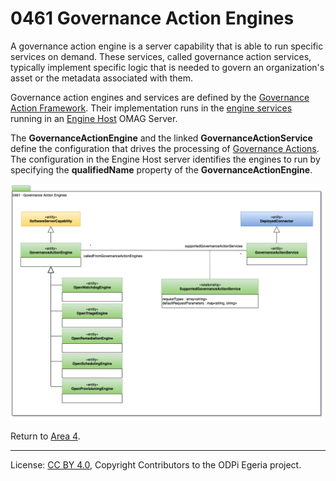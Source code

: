 <!-- SPDX-License-Identifier: CC-BY-4.0 -->
<!-- Copyright Contributors to the ODPi Egeria project. -->

# 0461 Governance Action Engines

A governance action engine is a server capability that is able to run specific services
on demand.  These services, called governance action services, typically implement specific logic that
is needed to govern an organization's asset or the metadata associated with them.

Governance action engines and services are defined by
the [Governance Action Framework](../../../open-metadata-implementation/frameworks/governance-action-framework).
Their implementation runs in the [engine services](../../../open-metadata-implementation/engine-services)
running in an [Engine Host](../../../open-metadata-implementation/admin-services/docs/concepts/engine-host.md)
OMAG Server.

The **GovernanceActionEngine** and the linked **GovernanceActionService** define the
configuration that drives the processing of [Governance Actions](0463-Governance-Actions.md).
The configuration in the Engine Host server identifies the engines to run
by specifying the **qualifiedName** property of the **GovernanceActionEngine**.



![UML](0461-Governance-Engines.png#pagewidth)


Return to [Area 4](Area-4-models.md).

----
License: [CC BY 4.0](https://creativecommons.org/licenses/by/4.0/),
Copyright Contributors to the ODPi Egeria project.